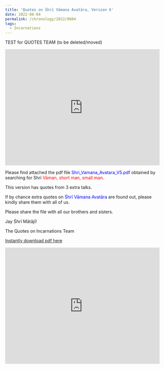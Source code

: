 ```yaml
---
title: 'Quotes on Śhrī Vāmana Avatāra, Version 6'
date: 2022-06-04
permalink: /chronology/2022/0604
tags:
  - Incarnations
---
```


TEST for QUOTES TEAM (to be deleted/moved)

<p><embed src="https://drive.google.com/viewerng/viewer?embedded=true&url=https://seven-teams.github.io/files/Shri_Vamana_Avatara_V5.pdf" width="500" height="375"></p>

Please find attached the pdf file <font color="blue">Shri_Vamana_Avatara_V5.pdf</font> obtained by searching for Shri <font color="red">Vāman, short man, small man</font>.   

This version has quotes from 3 extra talks.

If by chance extra quotes on <font color="blue">Śhrī Vāmana Avatāra</font> are found out, please kindly share them with all of us.  

Please share the file with all our brothers and sisters.  

Jay Śhrī Mātājī!  

The Quotes on Incarnations Team  

[Instantly download pdf here](http://seven-teams.github.io/files/Shri_Vamana_Avatara_V5.pdf)

<p><embed src="https://drive.google.com/viewerng/viewer?embedded=true&url=https://seven-teams.github.io/files/https://drive.google.com/file/d/1ICDGHOovfbfWiTUDeRnWpAc90vFoYA-1/view" width="500" height="375"></p>